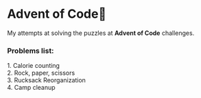 <h1>Advent of Code🎄 </h1>
My attempts at solving the puzzles at <b>Advent of Code</b> challenges.
<h3>Problems list:</h3>
1. Calorie counting <br>
2. Rock, paper, scissors <br>
3. Rucksack Reorganization <br>
4. Camp cleanup <br>
